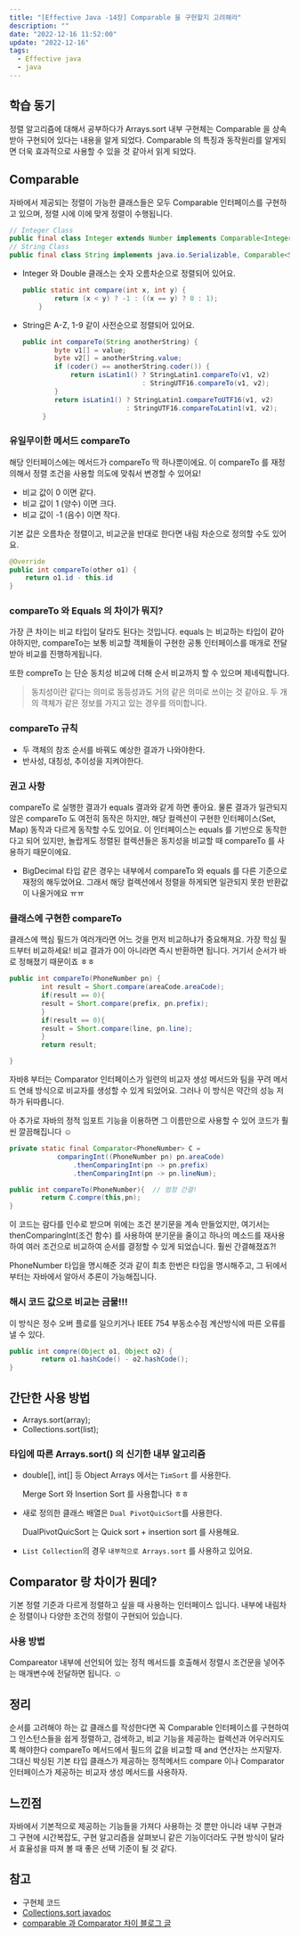 ```yaml
---
title: "[Effective Java -14장] Comparable 을 구현할지 고려해라"
description: ""
date: "2022-12-16 11:52:00"
update: "2022-12-16"
tags:
  - Effective java
  - java
---
```


## 학습 동기

정렬 알고리즘에 대해서 공부하다가 Arrays.sort 내부 구현체는 Comparable 을 상속받아 구현되어 있다는 내용을 알게 되었다.  Comparable 의 특징과 동작원리를 알게되면 더욱 효과적으로 사용할 수 있을 것 같아서 읽게 되었다. 

## Comparable

 자바에서 제공되는 정렬이 가능한 클래스들은 모두 Comparable 인터페이스를 구현하고 있으며, 정렬 시에 이에 맞게 정렬이 수행됩니다. 

```java
// Integer Class
public final class Integer extends Number implements Comparable<Integer> { ... }
// String Class
public final class String implements java.io.Serializable, Comparable<String>, CharSequence { ... }https://gmlwjd9405.github.io/2018/09/06/java-comparable-and-comparator.html
```

- Integer 와 Double 클래스는 숫자 오름차순으로 정렬되어 있어요.
    
    ```java
    public static int compare(int x, int y) {
            return (x < y) ? -1 : ((x == y) ? 0 : 1);
        }
    ```
    

- String은  A-Z, 1-9 같이 사전순으로 정렬되어 있어요.
    
    ```java
    public int compareTo(String anotherString) {
            byte v1[] = value;
            byte v2[] = anotherString.value;
            if (coder() == anotherString.coder()) {
                return isLatin1() ? StringLatin1.compareTo(v1, v2)
                                  : StringUTF16.compareTo(v1, v2);
            }
            return isLatin1() ? StringLatin1.compareToUTF16(v1, v2)
                              : StringUTF16.compareToLatin1(v1, v2);
         }
    ```
    

### 유일무이한 메서드 compareTo

해당 인터페이스에는 메서드가 compareTo 딱 하나뿐이에요. 이 compareTo 를 재정의해서 정렬 조건을 사용할 의도에 맞춰서 변경할 수 있어요!

- 비교 값이 0 이면 같다.
- 비교 값이 1 (양수) 이면 크다.
- 비교 값이 -1 (음수) 이면 작다.

기본 값은 오름차순 정렬이고, 비교군을 반대로 한다면 내림 차순으로 정의할 수도 있어요. 

```java
@Override
public int compareTo(other o1) {
	return o1.id - this.id 
}
```

### compareTo 와 Equals 의 차이가 뭐지?

가장 큰 차이는 비교 타입이 달라도 된다는 것입니다. equals 는 비교하는 타입이 같아야하지만, compareTo는  보통 비교할 객체들이 구현한 공통 인터페이스를 매개로 전달받아 비교를 진행하게됩니다.

또한 compreTo 는 단순 동치성 비교에 더해 순서 비교까지 할 수 있으며 제네릭합니다. 

> 동치성이란 같다는 의미로 동등성과도 거의 같은 의미로 쓰이는 것 같아요. 두 개의 객체가 같은 정보를 가지고 있는 경우를 의미합니다.
> 

### compareTo 규칙

- 두 객체의 참조 순서를 바꿔도 예상한 결과가 나와야한다.
- 반사성, 대칭성, 추이성을 지켜야한다.

### 권고 사항

compareTo 로 실행한 결과가 equals 결과와 같게 하면 좋아요. 물론 결과가 일관되지 않은 compareTo 도 여전히 동작은 하지만, 해당 컬렉션이 구현한 인터페이스(Set, Map) 동작과 다르게 동작할 수도 있어요. 이 인터페이스는 equals 를 기반으로 동작한다고 되어 있지만, 놀랍게도 정렬된 컬렉션들은 동치성을 비교할 때 compareTo 를 사용하기 때문이에요. 

- BigDecimal 타입 같은 경우는 내부에서 compareTo 와 equals 를 다른 기준으로 재정의 해두었어요. 그래서 해당 컬렉션에서 정렬을 하게되면 일관되지 못한 반환값이 나올거에요 ㅠㅠ

### 클래스에 구현한 compareTo

클래스에 핵심 필드가 여러개라면 어느 것을 먼저 비교하냐가 중요해져요. 가장 학심 필드부터 비교하세요! 비교 결과가 0이 아니라면 즉시 반환하면 됩니다. 거기서 순서가 바로 정해졌기 때문이죠 ㅎㅎ

```java
public int compareTo(PhoneNumber pn) {
		int result = Short.compare(areaCode.areaCode);
		if(result == 0){
		result = Short.compare(prefix, pn.prefix);
		}
		if(result == 0){
		result = Short.compare(line, pn.line);
		}
		return result;

}
```

자바8 부터는 Comparator 인터페이스가 일련의 비교자 생성 메서드와 팀을 꾸려 메서드 연쇄 방식으로 비교자를 생성할 수 있게 되었어요. 그러나 이 방식은 약간의 성능 저하가 뒤따릅니다. 

아 추가로 자바의 정적 임포트 기능을 이용하면 그 이름만으로 사용할 수 있어 코드가 훨씬 깔끔해집니다 ☺️

```java
private static final Comparator<PhoneNumber> C =
			comparingInt((PhoneNumber pn) pn.areaCode)
				.thenComparingInt(pn -> pn.prefix)
				.thenComparingInt(pn -> pn.lineNum);

public int compareTo(PhoneNumber){  // 엄청 간결!
		return C.compre(this,pn);
}
```

이 코드는 람다를 인수로 받으며 위에는 조건 분기문을 계속 만들었지만, 여기서는 thenComparingInt(조건 함수) 를 사용하여 분기문을 줄이고 하나의 메소드를 재사용하여 여러 조건으로 비교하여 순서를 결정할 수 있게 되었습니다. 훨씬 간결해졌죠?!

PhoneNumber 타입을 명시해준 것과 같이 최초 한번은 타입을 명시해주고, 그 뒤에서부터는 자바에서 알아서 추론이 가능해집니다. 

### 해시 코드 값으로 비교는 금물!!!

이 방식은 정수 오버 플로를 일으키거나 IEEE 754 부동소수점 계산방식에 따른 오류를 낼 수 있다. 

```java
public int compre(Object o1, Object o2) {
		return o1.hashCode() - o2.hashCode();
}
```

## 간단한 사용 방법

- Arrays.sort(array);
- Collections.sort(list);

### 타입에 따른 Arrays.sort() 의 신기한 내부 알고리즘

- double[], int[] 등 Object Arrays 에서는 `TimSort` 를 사용한다.
    
    Merge Sort 와 Insertion Sort 를 사용합니다 ㅎㅎ
    
- 새로 정의한 클래스 배열은 `Dual PivotQuicSort`를 사용한다.
    
    DualPivotQuicSort 는 Quick sort + insertion sort 를 사용해요. 
    
- `List Collection`의 경우 `내부적으로 Arrays.sort` 를 사용하고 있어요.

## Comparator 랑 차이가 뭔데?

기본 정렬 기준과 다르게 정렬하고 싶을 때 사용하는 인터페이스 입니다. 내부에 내림차순 정렬이나 다양한 조건의 정렬이 구현되어 있습니다. 

### 사용 방법

Compareator 내부에 선언되어 있는 정적 메서드를 호출해서 정렬시 조건문을 넣어주는 매개변수에 전달하면 됩니다. ☺️

## 정리

순서를 고려해야 하는 값 클래스를 작성한다면 꼭 Comparable 인터페이스를 구현하여 그 인스턴스들을 쉽게 정렬하고, 검색하고, 비교 기능을 제공하는 컬렉션과 어우러지도록 해야한다 compareTo 메서드에서 필드의 값을 비교할 때 and 연산자는 쓰지말자. 그대신 박싱된 기본 타입 클래스가 제공하는 정적메서드 compare 이나 Comparator 인터페이스가 제공하는 비교자 생성 메서드를 사용하자. 

## 느낀점

자바에서 기본적으로 제공하는 기능들을 가져다 사용하는 것 뿐만 아니라 내부 구현과 그 구현에 시간복잡도, 구현 알고리즘을 살펴보니 같은 기능이더라도 구현 방식이 달라서 효율성을 따져 볼 때 좋은 선택 기준이 될 것 같다. 

## 참고

- 구현체 코드
- [Collections.sort javadoc](https://docs.oracle.com/javase/7/docs/api/java/util/Collections.html#:~:text=emptyMap()-,Method%20Detail,-sort)
- [comparable 과 Comparator 차이 블로그 글](https://gmlwjd9405.github.io/2018/09/06/java-comparable-and-comparator.html)